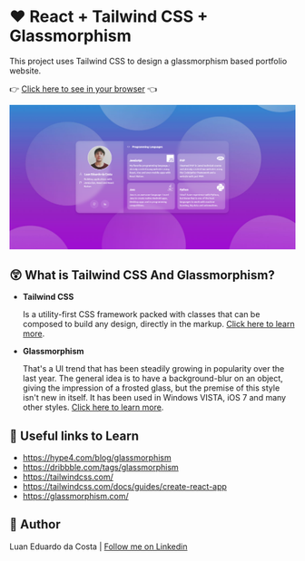 # :heart: React + Tailwind CSS + Glassmorphism

This project uses Tailwind CSS to design a glassmorphism based portfolio website.

:point_right: [Click here to see in your browser](https://luanedcosta.github.io/react-tailwindcss-glassmorphism/) :point_left:

<img src="./images/Website.png" alt="An image of the website" />

## :astonished: What is Tailwind CSS And Glassmorphism?

- **Tailwind CSS**

  Is a utility-first CSS framework packed with classes that can be composed to build any design, directly in the markup. [Click here to learn more](https://tailwindcss.com/).

- **Glassmorphism**

  That's a UI trend that has been steadily growing in popularity over the last year. The general idea is to have a background-blur on an object, giving the impression of a frosted glass, but the premise of this style isn't new in itself. It has been used in Windows VISTA, iOS 7 and many other styles. [Click here to learn more](https://hype4.com/blog/glassmorphism).

## :link: Useful links to Learn

- https://hype4.com/blog/glassmorphism
- https://dribbble.com/tags/glassmorphism
- https://tailwindcss.com/
- https://tailwindcss.com/docs/guides/create-react-app
- https://glassmorphism.com/

## :man: Author

Luan Eduardo da Costa | [Follow me on Linkedin](https://www.linkedin.com/in/luaneducosta/)
